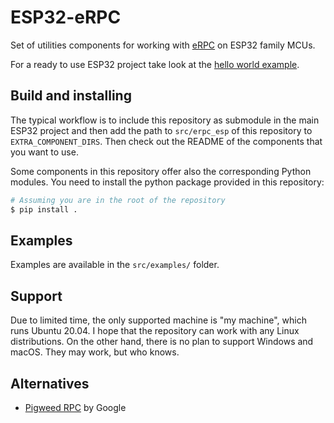 # ESP32-eRPC

Set of utilities components for working with [eRPC](https://github.com/EmbeddedRPC/erpc) on ESP32 family MCUs.

For a ready to use ESP32 project take look at the [hello world example](https://github.com/Kerr-srl/erpc-esp/tree/dev/src/examples/hello_world).

## Build and installing

The typical workflow is to include this repository as submodule in the main ESP32 project and then add the path to `src/erpc_esp` of this repository to `EXTRA_COMPONENT_DIRS`. Then check out the README of the components that you want to use.

Some components in this repository offer also the corresponding Python modules. You need to install the python package provided in this repository:

```bash
# Assuming you are in the root of the repository
$ pip install .
```

## Examples

Examples are available in the `src/examples/` folder.

## Support

Due to limited time, the only supported machine is "my machine", which runs Ubuntu 20.04. I hope that the repository can work with any Linux distributions.
On the other hand, there is no plan to support Windows and macOS. They may work, but who knows.

## Alternatives

* [Pigweed RPC](https://pigweed.dev/pw_rpc/) by Google
